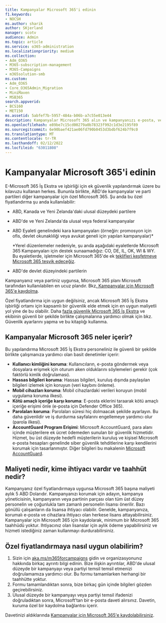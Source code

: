```yaml
---
title: Kampanyalar Microsoft 365'i edinin
f1.keywords:
- NOCSH
ms.author: sharik
author: SKjerland
manager: scotv
audience: Admin
ms.topic: article
ms.service: o365-administration
ms.localizationpriority: medium
ms.collection:
- Adm_O365
- M365-subscription-management
- M365-Campaigns
- m365solution-smb
ms.custom:
- Adm_O365
- Core_O365Admin_Migration
- MiniMaven
- MSB365
search.appverid:
- BCS160
- MET150
ms.assetid: 5abfef7b-5957-484a-b06b-a7c55e013e44
description: Kampanyalar Microsoft 365 alın ve kampanyanızı e-posta, veri ve iletişimlere yönelik siber güvenlik tehditlerine karşı koruyun.
ms.openlocfilehash: e89be7c15cd00279a0b78323f992c1d3e2195f89
ms.sourcegitcommit: 6e90baef421ae06fd790b0453d3bdbf624b7f9c0
ms.translationtype: MT
ms.contentlocale: tr-TR
ms.lasthandoff: 02/12/2022
ms.locfileid: "63011808"
---
```

# <a name="get-microsoft-365-for-campaigns"></a>Kampanyalar Microsoft 365'i edinin

E-Microsoft 365 İş Ekstra ve işbirliği için ek güvenlik yapılandırmak üzere bu kılavuzu kullanan herkes. Bununla birlikte, ABD'de kampanyalar ve parti partileri diğer kampanyalar için özel Microsoft 365. Şu anda bu özel fiyatlandırma şu anda kullanılabilir:

- ABD, Kanada ve Yeni Zelanda'daki ulusal düzeydeki partilere
- ABD'de ve Yeni Zelanda'da ulusal veya federal kampanyalar
- ABD Eyaleti genelindeki kara kampanyaları (örneğin: promosyon için ofis, devlet okunaklıliği veya avukat geneli için yapılan kampanyalar)*

    *Yerel düzenlemeler nedeniyle, şu anda aşağıdaki eyaletlerde Microsoft 365 Kampanyaları için destek sunaamadığız: CO, DE, IL, OK, WI & WY. Bu eyaletlerde, işletmeler için Microsoft 365'de ek [teklifleri keşfetmeye Microsoft 365 teşvik edeceğiz](https://www.office.com/business).

- ABD'de devlet düzeyindeki partilerin

Kampanyanız veya partiniz uygunsa, Microsoft 365 planı Microsoft tarafından kullanılabilen en ucuz plandır. Bkz[. Kampanyalar için Microsoft 365'e kaydolma](m365-campaigns-sign-up.md).  

Özel fiyatlandırma için uygun değilsiniz, ancak Microsoft 365 İş Ekstra işbirliği ortamı için kapsamlı bir güvenlik elde etmek için en uygun maliyetli yol yine de bu olabilir. Daha [fazla güvenlik Microsoft 365 İş Ekstra](../business/set-up.md?toc=/microsoft-365/campaigns/toc.json&bc=/microsoft-365/campaigns/breadcrumb/toc.json) ve ekibinin güvenli bir şekilde birlikte çalışmalarına yardımcı olmak için bkz. Güvenlik ayarlarını yapma ve bu kitaplığı kullanma.

## <a name="what-does-microsoft-365-for-campaigns-include"></a>Kampanyalar Microsoft 365 neler içerir?

Bu yapılandırma Microsoft 365 İş Ekstra personeliniz ile güvenli bir şekilde birlikte çalışmanıza yardımcı olan basit denetimler içerir:

- **Kullanıcı kimliğini koruma**: Kullanıcıların, e-posta göndermek veya dosyalara erişmek için oturum aken olduklarını söylemeleri gerekir (çok faktörlü kimlik doğrulaması).
- **Hassas bilgileri koruma**: Hassas bilgileri, kuruluş dışında paylaşılan bilgileri izlemek için koruyun (veri kaybını önleme).
- **Mobil cihazları koruma**: Mobil cihazlardaki verileri koruyun (mobil uygulama koruma ilkesi).
- **Kötü amaçlı içeriğe karşı koruma**: E-posta eklerini taraarak kötü amaçlı içeriğe erişimi önle (e-posta için Defender Office 365).
- **Parolaları koruma**: Parolaları süresi hiç dolmaacak şekilde ayarlayın. Bu daha güvenlidir ve iş durdurma sayfalarını engellemeye yardımcı olur (parola ilkesi).
- **AccountGuard Program Erişimi**: Microsoft AccountGuard, para alanı içinde müşterilere ek ücret ödemeden sunulan bir güvenlik hizmetidir. Hizmet, bu üst düzeyde hedefli müşterilerin kuruluş ve kişisel Microsoft e-posta hesapları genelinde siber güvenlik tehditlerine karşı kendilerini korumak için tasarlanmıştır. Diğer bilgileri bu makalenin [Microsoft AccountGuard](https://www.microsoftaccountguard.com/).

## <a name="what-does-it-cost-who-needs-it-and-what-is-the-commitment"></a>Maliyeti nedir, kime ihtiyacı vardır ve taahhüt nedir?

Kampanyanız özel fiyatlandırmaya uygunsa Microsoft 365 başına maliyeti aylık 5 ABD Dolarıdır.
Kampanyanızı korumak için adayın, kampanya yöneticisinin, kampanyanın veya partinin parçası olan tüm üst düzey personelin ve çoğunlukla tam zamanlı personelin lisansı önerilir. Bazı gönüllü çalışanların da lisansa ihtiyacı olabilir. Genelde, kampanyanıza, korumalı e-posta ve cihazlara ihtiyacı olan herkese lisans attayabilirsiniz.
Kampanyalar için Microsoft 365 için kaydolarak, minimum bir Microsoft 365 taahhüdü yoktur. Ihtiyacınız olan lisanslar için aylık ödeme yapabilirsiniz ve hizmeti istediğiniz zaman kullanmayı durdurabilirsiniz.

## <a name="how-do-i-qualify-for-special-pricing"></a>Özel fiyatlandırmaya nasıl uygun olabilirim?

1. Sizin için [aka.ms/m365forcampaigns](https://aka.ms/m365forcampaigns/) gidin ve organizasyonunız hakkında birkaç ayrıntı bilgi edinin. Bize ilişkin ayrıntılar, ABD'de ulusal düzeyde bir kampanyayı veya partiyi temsil temsil etmenizi doğrulamamıza yardımcı olur. Bu formu tamamlarken herhangi bir taahhütte yoktur.
2. Formu tamamlandıktan sonra, bize birkaç gün içinde bilgileri gözden geçirebilirsiniz.
3. Ulusal düzeyde bir kampanyayı veya partiyi temsil ifadenizi doğruladıktan sonra, Microsoft'tan bir e-posta daveti alırsınız. Davetin, kuruma özel bir kaydolma bağlantısı içerir.

Davetinizi aldıklarında [Kampanyalar için Microsoft 365'e kaydolabilirsiniz](m365-campaigns-sign-up.md).

